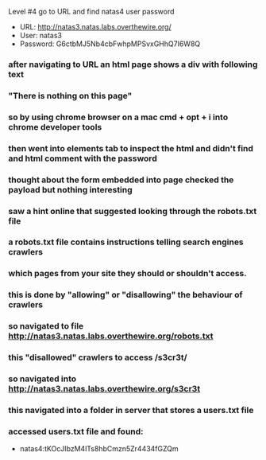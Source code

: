 Level #4 go to URL and find natas4 user password

- URL: http://natas3.natas.labs.overthewire.org/
- User: natas3
- Password: G6ctbMJ5Nb4cbFwhpMPSvxGHhQ7I6W8Q 

### after navigating to URL an html page shows a div with following text
### "There is nothing on this page"
### so by using chrome browser on a mac cmd + opt + i into chrome developer tools
### then went into elements tab to inspect the html and didn't find and html comment with the password
### thought about the form embedded into page checked the payload but nothing interesting
### saw a hint online that suggested looking through the robots.txt file
### a robots.txt file contains instructions telling search engines crawlers
### which pages from your site they should or shouldn't access.
### this is done by "allowing" or "disallowing" the behaviour of crawlers
### so navigated to file http://natas3.natas.labs.overthewire.org/robots.txt
### this "disallowed" crawlers to access /s3cr3t/
### so navigated into http://natas3.natas.labs.overthewire.org/s3cr3t
### this navigated into a folder in server that stores a users.txt file
### accessed users.txt file and found:
- natas4:tKOcJIbzM4lTs8hbCmzn5Zr4434fGZQm

### <!--The password for natas4 is tKOcJIbzM4lTs8hbCmzn5Zr4434fGZQm -->
